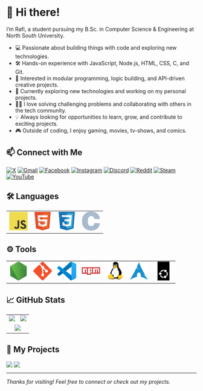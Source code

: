 # 🌟 Hi there!
I’m Rafi, a student pursuing my B.Sc. in Computer Science & Engineering at North South University.

- 💻 Passionate about building things with code and exploring new technologies.
- 🛠️ Hands-on experience with JavaScript, Node.js, HTML, CSS, C, and Git.
- 🧩 Interested in modular programming, logic building, and API-driven creative projects.
- 🔭 Currently exploring new technologies and working on my personal projects.
- 🧑‍💻 I love solving challenging problems and collaborating with others in the tech community.
- 💡 Always looking for opportunities to learn, grow, and contribute to exciting projects.
- 🎮 Outside of coding, I enjoy gaming, movies, tv-shows, and comics.

## 📫 Connect with Me

[![X](https://img.shields.io/badge/X.com-000000?style=for-the-badge&logo=x&logoColor=white)](https://x.com/rafisarkar0128)
[![Gmail](https://img.shields.io/badge/Send%20Mail-EA4335?style=for-the-badge&color=171A21&labelColor=EA4335&logo=gmail&logoColor=white)](mailto:rafisarkar0128@gmail.com)
[![Facebook](https://img.shields.io/badge/Facebook-1877F2?style=for-the-badge&logo=facebook&logoColor=white)](https://facebook.com/rafisarkar0128)
[![Instagram](https://img.shields.io/badge/Instagram-E4405F?style=for-the-badge&logo=instagram&logoColor=white)](https://www.instagram.com/rafisarkar0128/)
[![Discord](https://img.shields.io/badge/Discord-5865F2?style=for-the-badge&logo=discord&logoColor=white)](https://discord.com/users/720186844540567583/)
[![Reddit](https://img.shields.io/badge/Reddit-FF4500?style=for-the-badge&logo=reddit&logoColor=white)](https://www.reddit.com/user/theassassin0128/)
[![Steam](https://img.shields.io/badge/Steam-171A21?style=for-the-badge&logo=steam&logoColor=white)](https://steamcommunity.com/id/theassassin0128/)
[![YouTube](https://img.shields.io/badge/YouTube-FF0000?style=for-the-badge&logo=youtube&logoColor=white)](https://www.youtube.com/@rafisarkar0128)


## 🛠️ Languages

<table width="100%" align="center">
  <tr>
    <td><img alt="JavaScript" src="https://raw.githubusercontent.com/devicons/devicon/master/icons/javascript/javascript-original.svg" width="50" height="50" /></td>
    <td><img alt="HTML5" src="https://raw.githubusercontent.com/devicons/devicon/master/icons/html5/html5-original.svg" width="50" height="50" /></td>
    <td><img alt="CSS3" src="https://raw.githubusercontent.com/devicons/devicon/master/icons/css3/css3-original.svg" width="50" height="50" /></td>
    <td><img alt="C" src="https://raw.githubusercontent.com/devicons/devicon/master/icons/c/c-original.svg" width="50" height="50" /></td>
  </tr>
</table>

## ⚙️ Tools

<table width="100%" align="center">
  <tr>
    <td><img alt="Node.js" src="https://raw.githubusercontent.com/devicons/devicon/master/icons/nodejs/nodejs-original.svg" width="50" height="50" /></td>
    <td><img alt="Git" src="https://raw.githubusercontent.com/devicons/devicon/master/icons/git/git-original.svg" width="50" height="50" /></td>
    <td><img alt="VS Code" src="https://raw.githubusercontent.com/devicons/devicon/master/icons/vscode/vscode-original.svg" width="50" height="50" /></td>
    <td><img alt="npm" src="https://raw.githubusercontent.com/devicons/devicon/master/icons/npm/npm-original-wordmark.svg" width="50" height="50" /></td>
    <td><img alt="Linux" src="https://raw.githubusercontent.com/devicons/devicon/master/icons/linux/linux-original.svg" width="50" height="50" /></td>
    <td><img alt="Arch Linux" src="https://raw.githubusercontent.com/devicons/devicon/master/icons/archlinux/archlinux-original.svg" width="50" height="50" /></td>
    <td><img alt="Ubuntu Server" src="https://raw.githubusercontent.com/devicons/devicon/master/icons/ubuntu/ubuntu-plain.svg" width="50" height="50" /></td>
  </tr>
</table>

## 📈 GitHub Stats

<table align="center" width="100%">
  <tr>
    <td align="center">
      <img src="https://github-readme-stats.vercel.app/api/top-langs/?username=rafisarkar0128&theme=github_dark&layout=compact" />
    </td>
    <td align="center">
      <img src="https://github-readme-stats.vercel.app/api?username=rafisarkar0128&theme=github_dark&show_icons=true&count_private=true&hide=issues" />
    </td>
  </tr>
  <tr>
    <td colspan="2" align="center">
      <img src="https://streak-stats.demolab.com?user=rafisarkar0128&theme=github-dark" />
    </td>
  </tr>
</table>

## 🚀 My Projects

<a href="https://github.com/rafisarkar0128/Node"><img align="center" src="https://github-readme-stats.vercel.app/api/pin/?username=rafisarkar0128&repo=Node&theme=github_dark" /></a>
<a href="https://github.com/rafisarkar0128/c-gui-calculator"><img align="center" src="https://github-readme-stats.vercel.app/api/pin/?username=rafisarkar0128&repo=c-gui-calculator&theme=github_dark" /></a>

---

_Thanks for visiting! Feel free to connect or check out my projects._
